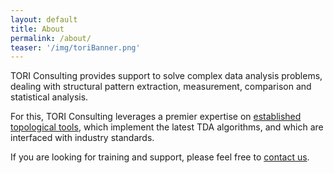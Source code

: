 ```yaml
---
layout: default
title: About
permalink: /about/
teaser: '/img/toriBanner.png'
---
```

TORI Consulting provides support to solve complex data analysis problems, dealing with structural pattern extraction, measurement, comparison and statistical analysis.

For this, TORI Consulting leverages a premier expertise on <a href="http://topology-tool-kit.github.io/" target="new">established topological tools</a>, which implement the latest TDA algorithms, and which are
interfaced with industry standards.

If you are looking for training and support,
please feel free to [contact us](mailto:tori-consulting@googlegroups.com).

